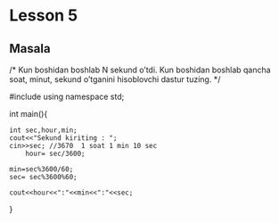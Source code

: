 # Lesson 5
## Masala
/* Kun boshidan boshlab N sekund o’tdi. Kun
boshidan boshlab qancha soat, minut, sekund
o’tganini hisoblovchi dastur tuzing.
*/

#include <iostream>
using namespace std;

int main(){
	
	int sec,hour,min;
	cout<<"Sekund kiriting : ";
	cin>>sec; //3670  1 soat 1 min 10 sec 
    	hour= sec/3600;
	
	min=sec%3600/60;
	sec= sec%3600%60;
	
	cout<<hour<<":"<<min<<":"<<sec;
	
	
}

 

